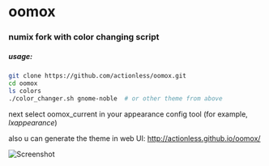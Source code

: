 oomox
=====

### numix fork with color changing script


##### usage:
```sh
git clone https://github.com/actionless/oomox.git
cd oomox
ls colors
./color_changer.sh gnome-noble  # or other theme from above
```
next select oomox_current in your appearance config tool (for example, _lxappearance_)

also u can generate the theme in web UI: http://actionless.github.io/oomox/

![Screenshot](http://fc09.deviantart.net/fs71/f/2014/145/7/9/oomox___change_numix_colorscheme_by_actionless-d7jo5ul.png "Screenshot")

